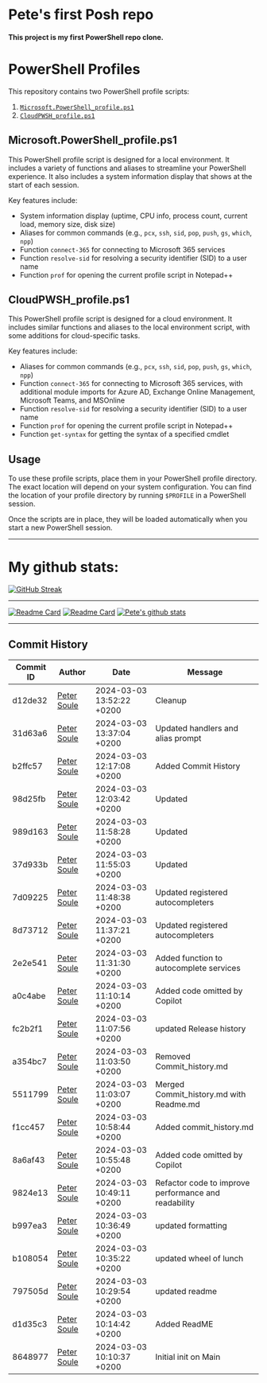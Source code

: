 # Pete's first Posh repo
#### This project is my first PowerShell repo clone.

# PowerShell Profiles

This repository contains two PowerShell profile scripts:

1. [`Microsoft.PowerShell_profile.ps1`](command:_github.copilot.openRelativePath?%5B%22Microsoft.PowerShell_profile.ps1%22%5D "Microsoft.PowerShell_profile.ps1")
2. [`CloudPWSH_profile.ps1`](command:_github.copilot.openRelativePath?%5B%22CloudPWSH_profile.ps1%22%5D "CloudPWSH_profile.ps1")

## Microsoft.PowerShell_profile.ps1

This PowerShell profile script is designed for a local environment. It includes a variety of functions and aliases to streamline your PowerShell experience. It also includes a system information display that shows at the start of each session.

Key features include:

- System information display (uptime, CPU info, process count, current load, memory size, disk size)
- Aliases for common commands (e.g., `pcx`, `ssh`, `sid`, `pop`, `push`, `gs`, `which`, `npp`)
- Function `connect-365` for connecting to Microsoft 365 services
- Function `resolve-sid` for resolving a security identifier (SID) to a user name
- Function `prof` for opening the current profile script in Notepad++

## CloudPWSH_profile.ps1

This PowerShell profile script is designed for a cloud environment. It includes similar functions and aliases to the local environment script, with some additions for cloud-specific tasks.

Key features include:

- Aliases for common commands (e.g., `pcx`, `ssh`, `sid`, `pop`, `push`, `gs`, `which`, `npp`)
- Function `connect-365` for connecting to Microsoft 365 services, with additional module imports for Azure AD, Exchange Online Management, Microsoft Teams, and MSOnline
- Function `resolve-sid` for resolving a security identifier (SID) to a user name
- Function `prof` for opening the current profile script in Notepad++
- Function `get-syntax` for getting the syntax of a specified cmdlet

## Usage

To use these profile scripts, place them in your PowerShell profile directory. The exact location will depend on your system configuration. You can find the location of your profile directory by running `$PROFILE` in a PowerShell session.


Once the scripts are in place, they will be loaded automatically when you start a new PowerShell session.

-----

# My github stats:
[![GitHub Streak](https://streak-stats.demolab.com/?user=bigpete-za)](https://git.io/streak-stats)

---

[![Readme Card](https://github-readme-stats.vercel.app/api/pin/?username=petersoule-viadex&repo=posh-prof&theme=chartreuse-dark)](https://github.com/petersoule-viadex)
[![Readme Card](https://github-readme-stats.vercel.app/api/pin/?username=bigpete-za&repo=posh-prof&theme=chartreuse-dark)](https://github.com/bigpete-za/posh-prof)
[![Pete's github stats](https://github-readme-stats.vercel.app/api?username=petersoule-viadex&show_icons=true&count_private=true&theme=chartreuse-dark)](https://github.com/petersoule-viadex)

---

## Commit History

| Commit ID | Author | Date | Message |
|-----------|--------|------|---------|
| d12de32   | [Peter Soule](mailto:Peter.Soule@viadex.com) | 2024-03-03 13:52:22 +0200 | Cleanup |
|31d63a6 |[Peter Soule](mailto:Peter.Soule@viadex.com) |2024-03-03 13:37:04 +0200 | Updated handlers and alias prompt
|b2ffc57 |[Peter Soule](mailto:Peter.Soule@viadex.com) |2024-03-03 12:17:08 +0200 | Added Commit History
| 98d25fb   | [Peter Soule](mailto:Peter.Soule@viadex.com) | 2024-03-03 12:03:42 +0200 | Updated |
| 989d163   | [Peter Soule](mailto:Peter.Soule@viadex.com) | 2024-03-03 11:58:28 +0200 | Updated |
| 37d933b   | [Peter Soule](mailto:Peter.Soule@viadex.com) | 2024-03-03 11:55:03 +0200 | Updated |
| 7d09225   | [Peter Soule](mailto:Peter.Soule@viadex.com) | 2024-03-03 11:48:38 +0200 | Updated registered autocompleters |
| 8d73712   | [Peter Soule](mailto:Peter.Soule@viadex.com) | 2024-03-03 11:37:21 +0200 | Updated registered autocompleters |
| 2e2e541   | [Peter Soule](mailto:Peter.Soule@viadex.com) | 2024-03-03 11:31:30 +0200 | Added function to autocomplete services |
| a0c4abe   | [Peter Soule](mailto:Peter.Soule@viadex.com) | 2024-03-03 11:10:14 +0200 | Added code omitted by Copilot |
| fc2b2f1   | [Peter Soule](mailto:Peter.Soule@viadex.com) | 2024-03-03 11:07:56 +0200 | updated Release history |
| a354bc7   | [Peter Soule](mailto:Peter.Soule@viadex.com) | 2024-03-03 11:03:50 +0200 | Removed Commit_history.md |
| 5511799   | [Peter Soule](mailto:Peter.Soule@viadex.com) | 2024-03-03 11:03:07 +0200 | Merged Commit_history.md with Readme.md |
| f1cc457   | [Peter Soule](mailto:Peter.Soule@viadex.com) | 2024-03-03 10:58:44 +0200 | Added commit_history.md |
| 8a6af43   | [Peter Soule](mailto:Peter.Soule@viadex.com) | 2024-03-03 10:55:48 +0200 | Added code omitted by Copilot |
| 9824e13   | [Peter Soule](mailto:Peter.Soule@viadex.com) | 2024-03-03 10:49:11 +0200 | Refactor code to improve performance and readability |
| b997ea3   | [Peter Soule](mailto:Peter.Soule@viadex.com) | 2024-03-03 10:36:49 +0200 | updated formatting |
| b108054   | [Peter Soule](mailto:Peter.Soule@viadex.com) | 2024-03-03 10:35:22 +0200 | updated wheel of lunch |
| 797505d   | [Peter Soule](mailto:Peter.Soule@viadex.com) | 2024-03-03 10:29:54 +0200 | updated readme |
| d1d35c3   | [Peter Soule](mailto:Peter.Soule@viadex.com) | 2024-03-03 10:14:42 +0200 | Added ReadME |
| 8648977   | [Peter Soule](mailto:Peter.Soule@viadex.com) | 2024-03-03 10:10:37 +0200 | Initial init on Main |
